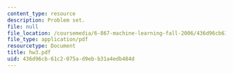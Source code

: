 ```yaml
---
content_type: resource
description: Problem set.
file: null
file_location: /coursemedia/6-867-machine-learning-fall-2006/436d96cb61c2075ad9ebb31a4edb484d_hw3.pdf
file_type: application/pdf
resourcetype: Document
title: hw3.pdf
uid: 436d96cb-61c2-075a-d9eb-b31a4edb484d
---
```


